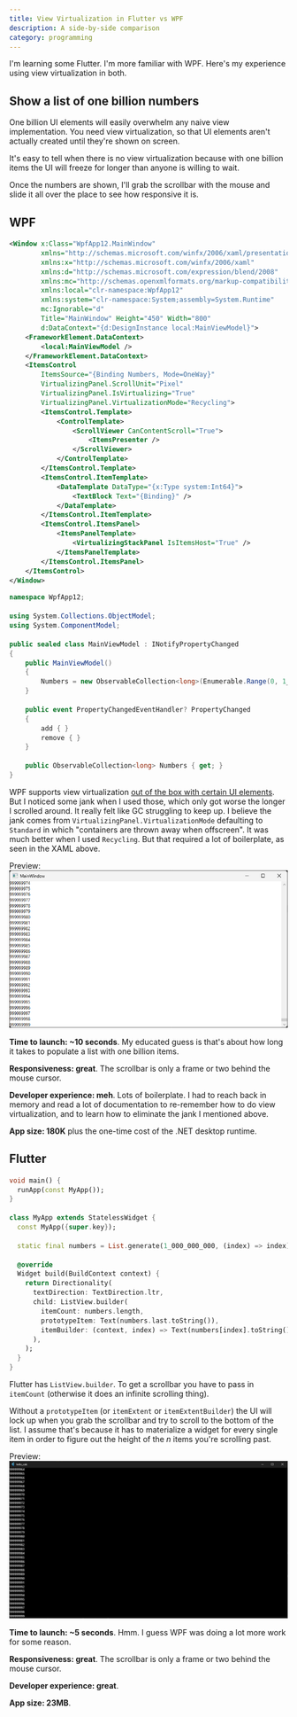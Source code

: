 ```yaml
---
title: View Virtualization in Flutter vs WPF
description: A side-by-side comparison
category: programming
---
```


I'm learning some Flutter. I'm more familiar with WPF. Here's my experience using view virtualization in both.

## Show a list of one billion numbers

One billion UI elements will easily overwhelm any naive view implementation. You need view virtualization, so that UI elements aren't actually created until they're shown on screen.

It's easy to tell when there is no view virtualization because with one billion items the UI will freeze for longer than anyone is willing to wait.

Once the numbers are shown, I'll grab the scrollbar with the mouse and slide it all over the place to see how responsive it is.

## WPF

```xml
<Window x:Class="WpfApp12.MainWindow"
        xmlns="http://schemas.microsoft.com/winfx/2006/xaml/presentation"
        xmlns:x="http://schemas.microsoft.com/winfx/2006/xaml"
        xmlns:d="http://schemas.microsoft.com/expression/blend/2008"
        xmlns:mc="http://schemas.openxmlformats.org/markup-compatibility/2006"
        xmlns:local="clr-namespace:WpfApp12"
        xmlns:system="clr-namespace:System;assembly=System.Runtime"
        mc:Ignorable="d"
        Title="MainWindow" Height="450" Width="800"
        d:DataContext="{d:DesignInstance local:MainViewModel}">
    <FrameworkElement.DataContext>
        <local:MainViewModel />
    </FrameworkElement.DataContext>
    <ItemsControl
        ItemsSource="{Binding Numbers, Mode=OneWay}"
        VirtualizingPanel.ScrollUnit="Pixel"
        VirtualizingPanel.IsVirtualizing="True"
        VirtualizingPanel.VirtualizationMode="Recycling">
        <ItemsControl.Template>
            <ControlTemplate>
                <ScrollViewer CanContentScroll="True">
                    <ItemsPresenter />
                </ScrollViewer>
            </ControlTemplate>
        </ItemsControl.Template>
        <ItemsControl.ItemTemplate>
            <DataTemplate DataType="{x:Type system:Int64}">
                <TextBlock Text="{Binding}" />
            </DataTemplate>
        </ItemsControl.ItemTemplate>
        <ItemsControl.ItemsPanel>
            <ItemsPanelTemplate>
                <VirtualizingStackPanel IsItemsHost="True" />
            </ItemsPanelTemplate>
        </ItemsControl.ItemsPanel>
    </ItemsControl>
</Window>
```

```csharp
namespace WpfApp12;

using System.Collections.ObjectModel;
using System.ComponentModel;

public sealed class MainViewModel : INotifyPropertyChanged
{
    public MainViewModel()
    {
        Numbers = new ObservableCollection<long>(Enumerable.Range(0, 1_000_000_000).Select(i => (long)i));
    }

    public event PropertyChangedEventHandler? PropertyChanged
    {
        add { }
        remove { }
    }

    public ObservableCollection<long> Numbers { get; }
}
```

WPF supports view virtualization [out of the box with certain UI elements](https://learn.microsoft.com/en-us/dotnet/desktop/wpf/advanced/optimizing-performance-controls#displaying-large-data-sets). But I noticed some jank when I used those, which only got worse the longer I scrolled around. It really felt like GC struggling to keep up. I believe the jank comes from `VirtualizingPanel.VirtualizationMode` defaulting to `Standard` in which "containers are thrown away when offscreen". It was much better when I used `Recycling`. But that required a lot of boilerplate, as seen in the XAML above.

Preview:
![Preview of one billion numbers in a WPF application](/assets/img/view-virtualization-flutter-vs-wpf/wpf-one-billion.png)

**Time to launch: ~10 seconds**. My educated guess is that's about how long it takes to populate a list with one billion items.

**Responsiveness: great**. The scrollbar is only a frame or two behind the mouse cursor.

**Developer experience: meh**. Lots of boilerplate. I had to reach back in memory and read a lot of documentation to re-remember how to do view virtualization, and to learn how to eliminate the jank I mentioned above.

**App size: 180K** plus the one-time cost of the .NET desktop runtime.

## Flutter

```dart
void main() {
  runApp(const MyApp());
}

class MyApp extends StatelessWidget {
  const MyApp({super.key});

  static final numbers = List.generate(1_000_000_000, (index) => index);

  @override
  Widget build(BuildContext context) {
    return Directionality(
      textDirection: TextDirection.ltr,
      child: ListView.builder(
        itemCount: numbers.length,
        prototypeItem: Text(numbers.last.toString()),
        itemBuilder: (context, index) => Text(numbers[index].toString()),
      ),
    );
  }
}
```

Flutter has `ListView.builder`. To get a scrollbar you have to pass in `itemCount` (otherwise it does an infinite scrolling thing).

Without a `prototypeItem` (or `itemExtent` or `itemExtentBuilder`) the UI will lock up when you grab the scrollbar and try to scroll to the bottom of the list. I assume that's because it has to materialize a widget for every single item in order to figure out the height of the _n_ items you're scrolling past.

Preview:
![Preview of one billion numbers in a Flutter application](/assets/img/view-virtualization-flutter-vs-wpf/flutter-one-billion.png)

**Time to launch: ~5 seconds**. Hmm. I guess WPF was doing a lot more work for some reason.

**Responsiveness: great**. The scrollbar is only a frame or two behind the mouse cursor.

**Developer experience: great**.

**App size: 23MB**.